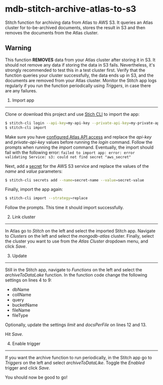 # mdb-stitch-archive-atlas-to-s3
Stitch function for archiving data from Atlas to AWS S3. It queries an Atlas cluster for to-be-archived documents, stores the result in S3 and then removes the documents from the Atlas cluster.

Warning
-------
This function **REMOVES** data from your Atlas cluster after storing it in S3. It should not remove any data if storing the data in S3 fails. Nevertheless, it's strongly recommended to test this in a test cluster first. Verify that the function queries your cluster successfully, the data ends up in S3, and the documents are removed from your Atlas cluster. Monitor the Stitch app logs regularly if you run the function periodically using *Triggers*, in case there are any failures.

1. Import app
-------------
Clone or download this project and use [Stich CLI](https://docs.mongodb.com/stitch/deploy/stitch-cli-reference/index.html)
to import the app:
```bash
$ stitch-cli login --api-key=my-api-key --private-api-key=my-private-api-key
$ stitch-cli import
```

Make sure you have [configured Atlas API access](https://docs.atlas.mongodb.com/configure-api-access/) and replace the *api-key* and *private-api-key* values before running the *login* command. Follow the prompts when running the *import* command. Eventually, the import should fail with the following error: `failed to import app: error: error validating Service: s3: could not find secret "aws_secret"`

Next, add a [secret](https://aws.amazon.com/blogs/security/wheres-my-secret-access-key/) for the AWS S3 service and replace the values of the *name* and *value* parameters:
```bash
$ stitch-cli secrets add --name=secret-name --value=secret-value
```

Finally, import the app again:
```bash
$ stitch-cli import --strategy=replace
```

Follow the prompts. This time it should import successfully.

2. Link cluster
-----------
In Atlas go to *Stitch* on the left and select the imported Stitch app. Navigate to *Clusters* on the left and select the *mongodb-atlas* cluster. Finally, select the cluster you want to use from the *Atlas Cluster* dropdown menu, and click *Save*. 

3. Update
---------
Still in the Stitch app, navigate to *Functions* on the left and select the *archiveToDataLake* function. In the function code change the following settings on lines 4 to 9:
* dbName
* collName
* query
* bucketName
* fileName
* fileType

Optionally, update the settings *limit* and *docsPerFile* on lines 12 and 13.

Hit *Save*.

4. Enable trigger
-----------------
If you want the archive function to run periodically, in the Stitch app go to *Triggers* on the left and select *archiveToDataLike*. Toggle the *Enabled* trigger and click *Save*.

You should now be good to go!
